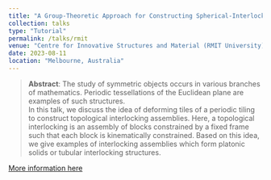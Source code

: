 ```yaml
---
title: "A Group-Theoretic Approach for Constructing Spherical-Interlocking Assemblies"
collection: talks
type: "Tutorial"
permalink: /talks/rmit
venue: "Centre for Innovative Structures and Material (RMIT University)"
date: 2023-08-11
location: "Melbourne, Australia"
---
```


> __Abstract__: The study of symmetric objects occurs in various branches of mathematics.  Periodic tessellations of the Euclidean 
> plane are examples of such structures.<br>
> In this talk, we discuss the idea of deforming tiles of a periodic tiling to construct topological interlocking 
> assemblies.  Here, a topological interlocking is an assembly of blocks constrained by a fixed frame such that 
> each block is kinematically constrained.  Based on this idea, we give examples of interlocking assemblies which
> form platonic solids or tubular interlocking structures.

[More information here](http://exampleurl.com)
